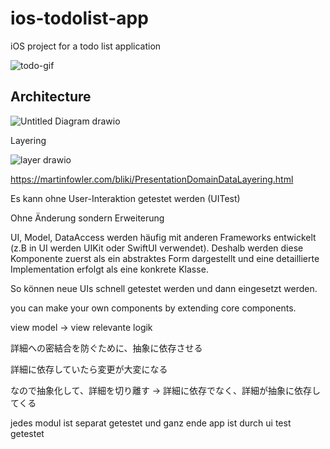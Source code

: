# ios-todolist-app
iOS project for a todo list application

![todo-gif](https://github.com/yyasutakee/ios-todolist-app/assets/11753499/87279491-b740-40dc-9f3b-aed138fdcb5f)

## Architecture

![Untitled Diagram drawio](https://github.com/yyasutakee/ios-todolist-app/assets/11753499/e7f98096-c7d4-4674-8a12-b2506d187a68)

Layering
 

![layer drawio](https://github.com/yyasutakee/ios-todolist-app/assets/11753499/9c4fea42-e8b6-4778-b59d-f69616e48aa7)







https://martinfowler.com/bliki/PresentationDomainDataLayering.html

Es kann ohne User-Interaktion getestet werden (UITest)

Ohne Änderung sondern Erweiterung

UI, Model, DataAccess werden häufig mit anderen Frameworks entwickelt (z.B in UI werden UIKit oder SwiftUI verwendet). Deshalb werden diese Komponente zuerst als ein abstraktes Form dargestellt und eine detaillierte Implementation erfolgt als eine konkrete Klasse.

So können neue UIs schnell getestet werden und dann eingesetzt werden.

you can make your own components by extending core components.

view model -> view relevante logik

詳細への密結合を防ぐために、抽象に依存させる

詳細に依存していたら変更が大変になる

なので抽象化して、詳細を切り離す -> 詳細に依存でなく、詳細が抽象に依存してくる

jedes modul ist separat getestet und ganz ende app ist durch ui test getestet






